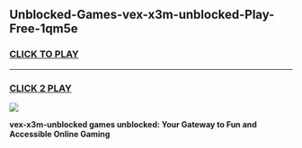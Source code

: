 
## Unblocked-Games-vex-x3m-unblocked-Play-Free-1qm5e
<h3>
<a href="https://premium76.site?title=vex-x3m-unblocked&ref=20M">CLICK TO PLAY</a></h3>
<hr>

<h3>
<a href="https://premium76.site?title=vex-x3m-unblocked&ref=20M">CLICK 2 PLAY</a>
  
</h3>

<a href="https://premium76.site?title=vex-x3m-unblocked&ref=19M"><img src="https://clearcache.store/games.png"></a>


**vex-x3m-unblocked games unblocked: Your Gateway to Fun and Accessible Online Gaming**
